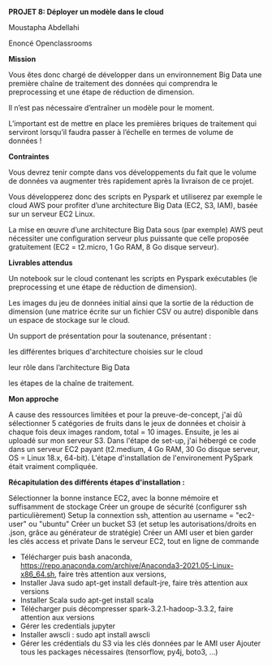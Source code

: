 **PROJET 8: Déployer un modèle dans le cloud**

Moustapha Abdellahi

Enoncé Openclassrooms

**Mission**

Vous êtes donc chargé de développer dans un environnement Big Data une première chaîne de traitement des données qui comprendra le preprocessing et une étape de réduction de dimension.

Il n’est pas nécessaire d’entraîner un modèle pour le moment.

L’important est de mettre en place les premières briques de traitement qui serviront lorsqu’il faudra passer à l’échelle en termes de volume de données !

**Contraintes**

Vous devrez tenir compte dans vos développements du fait que le volume de données va augmenter très rapidement après la livraison de ce projet.

Vous développerez donc des scripts en Pyspark et utiliserez par exemple le cloud AWS pour profiter d’une architecture Big Data (EC2, S3, IAM), basée sur un serveur EC2 Linux.

La mise en œuvre d’une architecture Big Data sous (par exemple) AWS peut nécessiter une configuration serveur plus puissante que celle proposée gratuitement (EC2 = t2.micro, 1 Go RAM, 8 Go disque serveur).


**Livrables attendus**

Un notebook sur le cloud contenant les scripts en Pyspark exécutables (le preprocessing et une étape de réduction de dimension).

Les images du jeu de données initial ainsi que la sortie de la réduction de dimension (une matrice écrite sur un fichier CSV ou autre) disponible dans un espace de stockage sur le cloud.

Un support de présentation pour la soutenance, présentant :

les différentes briques d'architecture choisies sur le cloud

leur rôle dans l’architecture Big Data

les étapes de la chaîne de traitement.

**Mon approche**

A cause des ressources limitées et pour la preuve-de-concept, j'ai dû sélectionner 5 catégories de fruits dans le jeux de données et choisir à chaque fois deux images random, total = 10 images. Ensuite, je les ai uploadé sur mon serveur S3. Dans l'étape de set-up, j'ai hébergé ce code dans un serveur EC2 payant (t2.medium, 4 Go RAM, 30 Go disque serveur, OS = Linux 18.x, 64-bit). L'étape d'installation de l'environement PySpark était vraiment compliquée.

**Récapitulation des différents étapes d'installation :**

Sélectionner la bonne instance EC2, avec la bonne mémoire et suffisamment de stockage
Créer un groupe de sécurité (configurer ssh particulièrement)
Setup la connextion ssh, attention au username = "ec2-user" ou "ubuntu"
Créer un bucket S3 (et setup les autorisations/droits en .json, grâce au générateur de stratégie)
Créer un AMI user et bien garder les clés access et private
Dans le serveur EC2, tout en ligne de commande
- Télécharger puis bash anaconda, https://repo.anaconda.com/archive/Anaconda3-2021.05-Linux-x86_64.sh, faire très attention aux versions,
- Installer Java sudo apt-get install default-jre, faire très attention aux versions
- Installer Scala sudo apt-get install scala
- Télécharger puis décompresser spark-3.2.1-hadoop-3.3.2, faire attention aux versions
- Gérer les credentials jupyter
- Installer awscli : sudo apt install awscli
- Gérer les crédentials du S3 via les clés données par le AMI user
Ajouter tous les packages nécessaires (tensorflow, py4j, boto3, ...)
